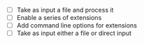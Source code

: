 - [ ] Take as input a file and process it
- [ ] Enable a series of extensions
- [ ] Add command line options for extensions
- [ ] Take as input either a file or direct input